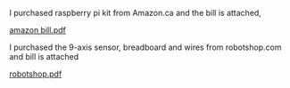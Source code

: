 I purchased raspberry pi kit from Amazon.ca and the bill is attached,

[amazon bill.pdf](https://github.com/HumberCampusNavigator/North/files/2439829/amazon.bill.pdf)

I purchased the 9-axis sensor, breadboard and wires from robotshop.com and bill is attached

[robotshop.pdf](https://github.com/HumberCampusNavigator/North/files/2439831/robotshop.pdf)
